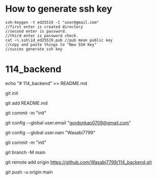 # How to generate ssh key

    ssh-keygen -t ed25519 -C "user@gmail.com"
    //first enter is created directory
    //second enter is password.
    //third enter is password check.
    cat ~\.ssh\id_ed25519.pub //pub mean public key
    //copy and paste things to "New SSH Key"
    //succes generate ssh key

 
# 114_backend

echo "# 114_backend" >> README.md

git init

git add README.md

git commit -m "init"

git config --global user.email "gordonkao0709@gmail.com"

git config --global user.nam "Wasabi7799"

git commit -m "init"

git branch -M main

git remote add origin https://github.com/Wasabi7799/114_backend.git

git push -u origin main





